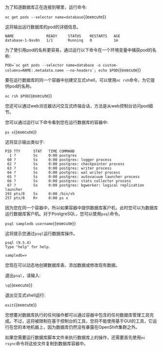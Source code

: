 为了知道数据库正在连接到哪里，运行命令:

`oc get pods --selector name=database`{{execute}}

这将输出运行数据库的pod的详细信息。

```
NAME               READY     STATUS    RESTARTS   AGE
database-1-9xv8n   1/1       Running   0          1m
```

为了使引用pod的名称更容易，通过运行以下命令在一个环境变量中捕获pod的名称:

``POD=`oc get pods --selector name=database -o custom-columns=NAME:.metadata.name --no-headers`; echo $POD``{{execute}}

要在运行数据库的同一个容器中创建交互式shell，可以使用``oc rsh``命令，为它提供pod的名称。

`oc rsh $POD`{{execute}}

您还可以通过web浏览器访问交互式终端会话，方法是从web控制台访问pod细节。

您可以通过运行以下命令看到您在运行数据库的容器中:

``ps x``{{execute}}

这将显示输出类似于:

```
PID TTY      STAT   TIME COMMAND
  1 ?        Ss     0:00 postgres
 60 ?        Ss     0:00 postgres: logger process
 62 ?        Ss     0:00 postgres: checkpointer process
 63 ?        Ss     0:00 postgres: writer process
 64 ?        Ss     0:00 postgres: wal writer process
 65 ?        Ss     0:00 postgres: autovacuum launcher process
 66 ?        Ss     0:00 postgres: stats collector process
 67 ?        Ss     0:00 postgres: bgworker: logical replication launcher
193 pts/0    Ss     0:00 /bin/sh
257 pts/0    R+     0:00 ps x
```

因为您在同一个容器中，所以如果容器中提供数据库客户机，此时您可以为数据库运行数据库客户机。对于PostgreSQL，您可以使用`psql`命令。

`psql sampledb username`{{execute}}

这将提示您通过`psql`运行数据库操作。

```
psql (9.5.4)
Type "help" for help.

sampledb=>
```

您现在可以动态地创建数据库表、添加数据或修改现有数据。

退出`psql`，请输入:

`\q`{{execute}}

退出交互式shell运行:

`exit`{{execute}}

您想要对数据库执行的任何操作都可以通过容器中包含的任何数据库管理工具完成。不过，这将被限制在基于控制台的工具，您将不能使用基于GUI的工具，它运行在您的本地机器上，因为数据库仍然没有暴露在OpenShift集群之外。

如果您需要运行数据库脚本文件来执行数据库上的操作，还需要首先使用`oc rsync`命令将这些文件复制到数据库容器中。